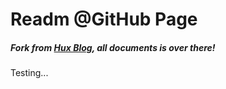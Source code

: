 # Readm @GitHub Page

##### Fork from [Hux Blog](https://github.com/Huxpro/huxpro.github.io), all documents is over there!


Testing...
